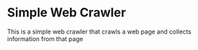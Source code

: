 # Simple Web Crawler

This is a simple web crawler that crawls a web page and collects information from that page

